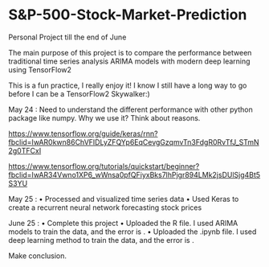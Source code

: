 # S&P-500-Stock-Market-Prediction

Personal Project till the end of June

The main purpose of this project is to compare the performance between traditional time series analysis ARIMA models with modern deep learning using TensorFlow2

This is a fun practice, I really enjoy it! I know I still have a long way to go before I can be a TensorFlow2 Skywalker:)



May 24 : Need to understand the different performance with other python package like numpy. Why we use it? Think about reasons.

https://www.tensorflow.org/guide/keras/rnn?fbclid=IwAR0kwn86ChVFIDLyZFQYp6EqCevgGzqmvTn3FdgR0RvTfJ_STmN2g0TFCxI

https://www.tensorflow.org/tutorials/quickstart/beginner?fbclid=IwAR34Vwno1XP6_wWnsa0pfQFiyxBks7lhPjgr894LMk2jsDUlSjg4Bt5S3YU


May 25 : 
• Processed and visualized time series data
• Used Keras to create a recurrent neural network forecasting stock prices

June 25 : 
• Complete this project
• Uploaded the R file. I used ARIMA models to train the data, and the error is .
• Uploaded the .ipynb file. I used deep learning method to train the data, and the error is .


 Make conclusion.
